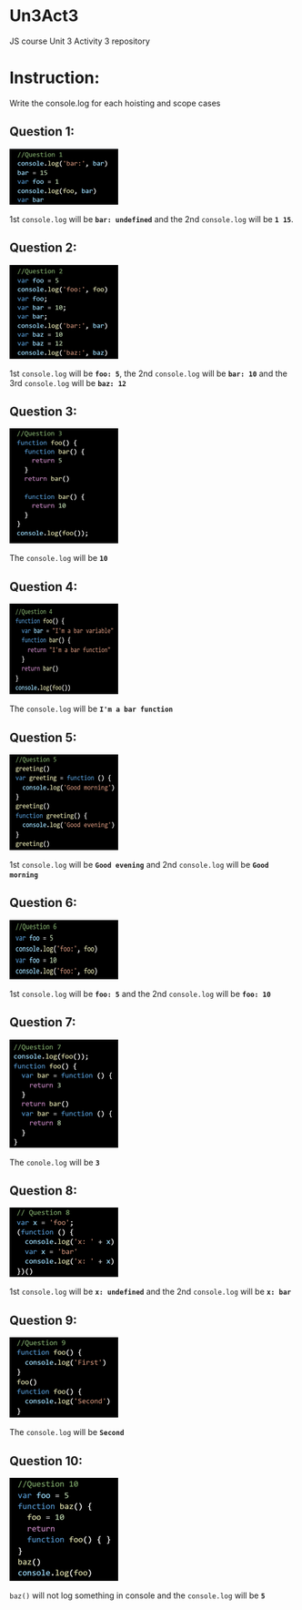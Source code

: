 # Un3Act3
JS course Unit 3 Activity 3 repository

# Instruction:
Write the console.log for each hoisting and scope cases

## Question 1:

![alt text](https://github.com/DanielAgueroKsquaregroup/Un3Act3/blob/main/img/question1.png)

1st `console.log` will be **`bar: undefined`** and the 2nd `console.log` will be **`1 15`**.

## Question 2:

![alt text](https://github.com/DanielAgueroKsquaregroup/Un3Act3/blob/main/img/question2.png)

1st `console.log` will be **`foo: 5`**, the 2nd `console.log` will be **`bar: 10`** and the 3rd `console.log` will be **`baz: 12`**

## Question 3:

![alt text](https://github.com/DanielAgueroKsquaregroup/Un3Act3/blob/main/img/question3.png)

The `console.log` will be **`10`**

## Question 4:

![alt text](https://github.com/DanielAgueroKsquaregroup/Un3Act3/blob/main/img/question4.png)

The `console.log` will be **`I'm a bar function`**

## Question 5:

![alt text](https://github.com/DanielAgueroKsquaregroup/Un3Act3/blob/main/img/question5.png)

1st `console.log` will be **`Good evening`** and 2nd `console.log` will be **`Good morning`**

## Question 6:

![alt text](https://github.com/DanielAgueroKsquaregroup/Un3Act3/blob/main/img/question6.png)

1st `console.log` will be **`foo: 5`** and the 2nd `console.log` will be **`foo: 10`**

## Question 7:

![alt text](https://github.com/DanielAgueroKsquaregroup/Un3Act3/blob/main/img/question7.png)

The `conole.log` will be **`3`**

## Question 8:

![alt text](https://github.com/DanielAgueroKsquaregroup/Un3Act3/blob/main/img/question8.png)

1st `console.log` will be **`x: undefined`** and the 2nd `console.log` will be **`x: bar`**

## Question 9:

![alt text](https://github.com/DanielAgueroKsquaregroup/Un3Act3/blob/main/img/question9.png)

The `console.log` will be **`Second`**

## Question 10:

![alt text](https://github.com/DanielAgueroKsquaregroup/Un3Act3/blob/main/img/question10.png)

`baz()` will not log something in console and the `console.log` will be **`5`**